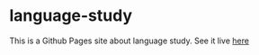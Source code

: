 # language-study

This is a Github Pages site about language study. See it live [here](https://matthewjwalls.github.io/language-study/)
